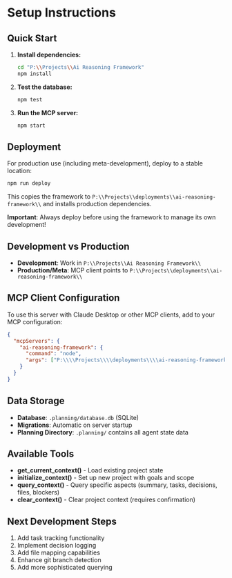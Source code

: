 # Setup Instructions

## Quick Start

1. **Install dependencies:**
   ```bash
   cd "P:\\Projects\\Ai Reasoning Framework"
   npm install
   ```

2. **Test the database:**
   ```bash
   npm test
   ```

3. **Run the MCP server:**
   ```bash
   npm start
   ```

## Deployment

For production use (including meta-development), deploy to a stable location:

```bash
npm run deploy
```

This copies the framework to `P:\\Projects\\deployments\\ai-reasoning-framework\\` and installs production dependencies.

**Important**: Always deploy before using the framework to manage its own development!

## Development vs Production

- **Development**: Work in `P:\\Projects\\Ai Reasoning Framework\\`
- **Production/Meta**: MCP client points to `P:\\Projects\\deployments\\ai-reasoning-framework\\`

## MCP Client Configuration

To use this server with Claude Desktop or other MCP clients, add to your MCP configuration:

```json
{
  "mcpServers": {
    "ai-reasoning-framework": {
      "command": "node",
      "args": ["P:\\\\Projects\\\\deployments\\\\ai-reasoning-framework\\\\src\\\\server.js"]
    }
  }
}
```

## Data Storage

- **Database**: `.planning/database.db` (SQLite)
- **Migrations**: Automatic on server startup
- **Planning Directory**: `.planning/` contains all agent state data

## Available Tools

- **get_current_context()** - Load existing project state
- **initialize_context()** - Set up new project with goals and scope
- **query_context()** - Query specific aspects (summary, tasks, decisions, files, blockers)
- **clear_context()** - Clear project context (requires confirmation)

## Next Development Steps

1. Add task tracking functionality
2. Implement decision logging
3. Add file mapping capabilities  
4. Enhance git branch detection
5. Add more sophisticated querying
